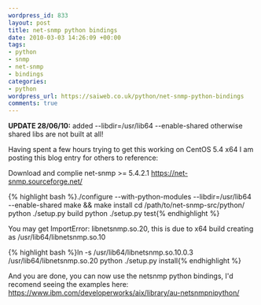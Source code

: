 ```yaml
--- 
wordpress_id: 833
layout: post
title: net-snmp python bindings
date: 2010-03-03 14:26:09 +00:00
tags: 
- python
- snmp
- net-snmp
- bindings
categories: 
- python
wordpress_url: https://saiweb.co.uk/python/net-snmp-python-bindings
comments: true
---
```

<strong>UPDATE 28/06/10:</strong> added --libdir=/usr/lib64 --enable-shared otherwise shared libs are not built at all!

Having spent a few hours trying to get this working on CentOS 5.4 x64 I am posting this blog entry for others to reference:

Download and complie net-snmp >= 5.4.2.1 <a href="https://net-snmp.sourceforge.net/">https://net-snmp.sourceforge.net/</a>

{% highlight bash %}./configure --with-python-modules --libdir=/usr/lib64 --enable-shared
make && make install
cd /path/to/net-snmp-src/python/
python ./setup.py build
python ./setup.py test{% endhighlight %}

You may get ImportError: libnetsnmp.so.20, this is due to x64 build creating as /usr/lib64/libnetsnmp.so.10

{% highlight bash %}ln -s /usr/lib64/libnetsnmp.so.10.0.3 /usr/lib64/libnetsnmp.so.20
python ./setup.py install{% endhighlight %}


And you are done, you can now use the netsnmp python bindings, I'd recomend seeing the examples here: <a href="https://www.ibm.com/developerworks/aix/library/au-netsnmpnipython/">https://www.ibm.com/developerworks/aix/library/au-netsnmpnipython/</a>
